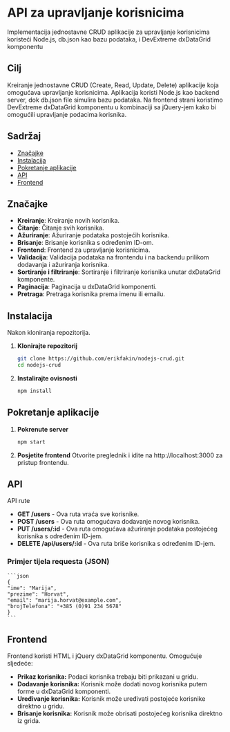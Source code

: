 # API za upravljanje korisnicima
Implementacija jednostavne CRUD aplikacije za upravljanje korisnicima koristeći Node.js, db.json kao bazu podataka, i DevExtreme dxDataGrid komponentu

## Cilj
Kreiranje jednostavne CRUD (Create, Read, Update, Delete) aplikacije koja omogućava upravljanje korisnicima. Aplikacija koristi Node.js kao backend server, dok db.json file simulira bazu podataka. 
Na frontend strani koristimo DevExtreme dxDataGrid komponentu u kombinaciji sa jQuery-jem kako bi omogućili upravljanje podacima korisnika.

## Sadržaj

- [Značajke](#značajke)
- [Instalacija](#instalacija)
- [Pokretanje aplikacije](#pokretanje-aplikacije)
- [API](#api)
- [Frontend](#frontend)


## Značajke

- **Kreiranje**: Kreiranje novih korisnika.
- **Čitanje**: Čitanje svih korisnika.
- **Ažuriranje**: Ažuriranje podataka postojećih korisnika.
- **Brisanje**: Brisanje korisnika s određenim ID-om.
- **Frontend**: Frontend za upravljanje korisnicima.
- **Validacija**: Validacija podataka na frontendu i na backendu prilikom dodavanja i ažuriranja korisnika.
- **Sortiranje i filtriranje**: Sortiranje i filtriranje korisnika unutar dxDataGrid komponente.
- **Paginacija**: Paginacija u dxDataGrid komponenti.
- **Pretraga**: Pretraga korisnika prema imenu ili emailu.

## Instalacija

Nakon kloniranja repozitorija.

1. **Klonirajte repozitorij**

   ```bash
   git clone https://github.com/erikfakin/nodejs-crud.git
   cd nodejs-crud
   ```

2. **Instalirajte ovisnosti**
   ```bash
   npm install
   ```

## Pokretanje aplikacije

1. **Pokrenute server**
    ```bash
    npm start
    ```

2. **Posjetite frontend**
    Otvorite preglednik i idite na http://localhost:3000 za pristup frontendu.

## API

API rute

- **GET /users** - Ova ruta vraća sve korisnike.
- **POST /users** - Ova ruta omogućava dodavanje novog korisnika.
- **PUT /users/:id** - Ova ruta omogućava ažuriranje podataka postojećeg korisnika s određenim ID-jem.
- **DELETE /api/users/:id** - Ova ruta briše korisnika s određenim ID-jem.

### Primjer tijela requesta (JSON)
    ```json
    {
    "ime": "Marija",
    "prezime": "Horvat",
    "email": "marija.horvat@example.com",
    "brojTelefona": "+385 (0)91 234 5678"
    }
    ```

## Frontend

Frontend koristi HTML i jQuery dxDataGrid komponentu. Omogućuje sljedeće:

- **Prikaz korisnika:** Podaci korisnika trebaju biti prikazani u gridu.
- **Dodavanje korisnika:** Korisnik može dodati novog korisnika putem forme u dxDataGrid komponenti.
- **Uređivanje korisnika:** Korisnik može uređivati postojeće korisnike direktno u gridu.
- **Brisanje korisnika:** Korisnik može obrisati postojećeg korisnika direktno iz grida.
